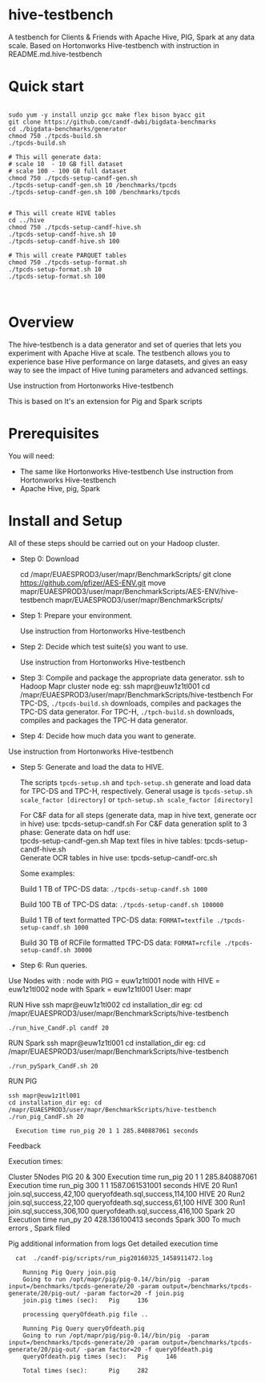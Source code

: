 hive-testbench
==============

A testbench for Clients & Friends with Apache Hive, PIG, Spark at any data scale.
Based on Hortonworks Hive-testbench with instruction in README.md.hive-testbench

Quick start
==============
```

sudo yum -y install unzip gcc make flex bison byacc git
git clone https://github.com/candf-dwbi/bigdata-benchmarks
cd ./bigdata-benchmarks/generator
chmod 750 ./tpcds-build.sh
./tpcds-build.sh

# This will generate data:
# scale 10  - 10 GB fill dataset 
# scale 100 - 100 GB full dataset
chmod 750 ./tpcds-setup-candf-gen.sh
./tpcds-setup-candf-gen.sh 10 /benchmarks/tpcds 
./tpcds-setup-candf-gen.sh 100 /benchmarks/tpcds 


# This will create HIVE tables
cd ../hive
chmod 750 ./tpcds-setup-candf-hive.sh
./tpcds-setup-candf-hive.sh 10
./tpcds-setup-candf-hive.sh 100

# This will create PARQUET tables
chmod 750 ./tpcds-setup-format.sh
./tpcds-setup-format.sh 10
./tpcds-setup-format.sh 100



```

Overview
========

The hive-testbench is a data generator and set of queries that lets you experiment with Apache Hive at scale. The testbench allows you to experience base Hive performance on large datasets, and gives an easy way to see the impact of Hive tuning parameters and advanced settings.

Use instruction from Hortonworks Hive-testbench


This is based on 
It's an extension for Pig and Spark scripts

Prerequisites
=============

You will need:
* The same like Hortonworks Hive-testbench
   Use instruction from Hortonworks Hive-testbench
* Apache Hive, pig, Spark

Install and Setup
=================

All of these steps should be carried out on your Hadoop cluster.

- Step 0: Download
  
  cd /mapr/EUAESPROD3/user/mapr/BenchmarkScripts/
  git clone https://github.com/pfizer/AES-ENV.git
  move mapr/EUAESPROD3/user/mapr/BenchmarkScripts/AES-ENV/hive-testbench mapr/EUAESPROD3/user/mapr/BenchmarkScripts/
 
  
- Step 1: Prepare your environment.

  Use instruction from Hortonworks Hive-testbench
  
- Step 2: Decide which test suite(s) you want to use.

  Use instruction from Hortonworks Hive-testbench

- Step 3: Compile and package the appropriate data generator.
  ssh to Hadoop Mapr cluster node eg: 
  ssh mapr@euw1z1tl001
  cd /mapr/EUAESPROD3/user/mapr/BenchmarkScripts/hive-testbench
  For TPC-DS, ```./tpcds-build.sh``` downloads, compiles and packages the TPC-DS data generator.
  For TPC-H, ```./tpch-build.sh``` downloads, compiles and packages the TPC-H data generator.

- Step 4: Decide how much data you want to generate.

 Use instruction from Hortonworks Hive-testbench


- Step 5: Generate and load the data to HIVE.

  The scripts ```tpcds-setup.sh``` and ```tpch-setup.sh``` generate and load data for TPC-DS and TPC-H, respectively. General usage is ```tpcds-setup.sh scale_factor [directory]``` or ```tpch-setup.sh scale_factor [directory]```

  For C&F data for all steps (generate data, map in hive text, generate ocr in hive) use:
      tpcds-setup-candf.sh 
  For C&F data generation split to 3 phase:
   Generate data on hdf use:  
    tpcds-setup-candf-gen.sh
   Map text files in hive tables:
    tpcds-setup-candf-hive.sh     
   Generate OCR tables in hive use:
    tpcds-setup-candf-orc.sh   

  Some examples:

  Build 1 TB of TPC-DS data: ```./tpcds-setup-candf.sh 1000```

   
  Build 100 TB of TPC-DS data: ```./tpcds-setup-candf.sh 100000```

  Build 1 TB of text formatted TPC-DS data: ```FORMAT=textfile ./tpcds-setup-candf.sh 1000```

  Build 30 TB of RCFile formatted TPC-DS data: ```FORMAT=rcfile ./tpcds-setup-candf.sh 30000```

- Step 6: Run queries.

 Use Nodes with :
  node with PIG = euw1z1tl001
  node with HIVE = euw1z1tl002
  node with Spark = euw1z1tl001
  User: mapr

  RUN Hive
    ssh mapr@euw1z1tl002 
    cd installation_dir eg: cd /mapr/EUAESPROD3/user/mapr/BenchmarkScripts/hive-testbench

    ./run_hive_CandF.pl candf 20

   RUN Spark
    ssh mapr@euw1z1tl001 
    cd installation_dir eg: cd /mapr/EUAESPROD3/user/mapr/BenchmarkScripts/hive-testbench

    ./run_pySpark_CandF.sh 20
    
   RUN PIG
    
    ssh mapr@euw1z1tl001 
    cd installation_dir eg: cd /mapr/EUAESPROD3/user/mapr/BenchmarkScripts/hive-testbench
    ./run_pig_CandF.sh 20
      
      Execution time run_pig 20 1 1 285.840887061 seconds
    
   
   
Feedback
 

Execution times:

Cluster 5Nodes
  PIG 20 & 300
    Execution time run_pig 20 1 1 285.840887061
    Execution time run_pig 300 1 1 1587.061531001 seconds
  HIVE 20 Run1
    join.sql,success,42,100
    queryofdeath.sql,success,114,100
  HIVE 20 Run2
    join.sql,success,22,100
    queryofdeath.sql,success,61,100
  HIVE 300  Run1
    join.sql,success,306,100
    queryofdeath.sql,success,416,100
  Spark 20
   Execution time run_py 20 428.136100413 seconds
  Spark  300 
   To much errors , Spark filed 
   
  
Pig additional information from logs
 Get detailed execution time
      
      cat  ./candf-pig/scripts/run_pig20160325_1458911472.log
  
        Running Pig Query join.pig
        Going to run /opt/mapr/pig/pig-0.14//bin/pig  -param input=/benchmarks/tpcds-generate/20 -param output=/benchmarks/tpcds-generate/20/pig-out/ -param factor=20 -f join.pig
        join.pig times (sec):   Pig     136

        processing queryOfdeath.pig file ..

        Running Pig Query queryOfdeath.pig
        Going to run /opt/mapr/pig/pig-0.14//bin/pig  -param input=/benchmarks/tpcds-generate/20 -param output=/benchmarks/tpcds-generate/20/pig-out/ -param factor=20 -f queryOfdeath.pig
        queryOfdeath.pig times (sec):   Pig     146

        Total times (sec):      Pig     282
 
